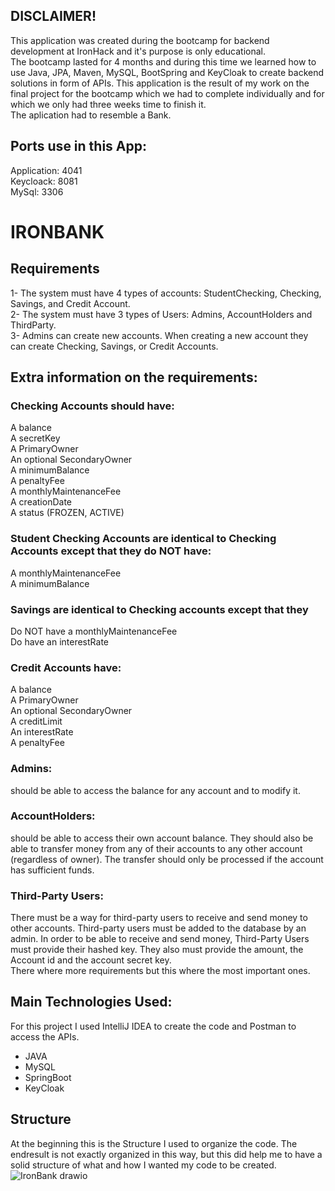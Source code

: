 ## DISCLAIMER!
This application was created during the bootcamp for backend development at IronHack and it's purpose is only educational.<br>
The bootcamp lasted for 4 months and during this time we learned how to use Java, JPA, Maven, MySQL, BootSpring and KeyCloak to create backend solutions in form of APIs. This application is the result of my work on the final project for the bootcamp which we had to complete individually and for which we only had three weeks time to finish it. <br> 
The aplication had to resemble a Bank.

## Ports use in this App:
Application: 4041<br>
Keycloack: 8081<br>
MySql: 3306<br>

# IRONBANK
## Requirements
1- The system must have 4 types of accounts: StudentChecking, Checking, Savings, and Credit Account.<br>
2- The system must have 3 types of Users: Admins, AccountHolders and ThirdParty.<br>
3- Admins can create new accounts. When creating a new account they can create Checking, Savings, or Credit Accounts.<br>

## Extra information on the requirements:
### Checking Accounts should have:
A balance <br>
A secretKey<br>
A PrimaryOwner<br>
An optional SecondaryOwner<br>
A minimumBalance<br>
A penaltyFee<br>
A monthlyMaintenanceFee<br>
A creationDate<br>
A status (FROZEN, ACTIVE)<br>

### Student Checking Accounts are identical to Checking Accounts except that they do NOT have:
A monthlyMaintenanceFee<br>
A minimumBalance<br>

### Savings are identical to Checking accounts except that they
Do NOT have a monthlyMaintenanceFee<br>
Do have an interestRate<br>

### Credit Accounts have:
A balance<br>
A PrimaryOwner<br>
An optional SecondaryOwner<br>
A creditLimit<br>
An interestRate<br>
A penaltyFee<br>

### Admins: 
should be able to access the balance for any account and to modify it.<br>

### AccountHolders: 
should be able to access their own account balance. They should also be able to transfer money from any of their accounts to any other account (regardless of owner). The transfer should only be processed if the account has sufficient funds.<br>

### Third-Party Users: 
There must be a way for third-party users to receive and send money to other accounts. Third-party users must be added to the database by an admin. In order to be able to receive and send money, Third-Party Users must provide their hashed key. They also must provide the amount, the Account id and the account secret key.
<br>
There where more requirements but this where the most important ones.

## Main Technologies Used:
For this project I used IntelliJ IDEA to create the code and Postman to access the APIs. <br>
- JAVA <br>
- MySQL <br>
- SpringBoot <br>
- KeyCloak <br>

## Structure
At the beginning this is the Structure I used to organize the code. The endresult is not exactly organized in this way, but this did help me to have a solid structure of what and how I wanted my code to be created.
![IronBank drawio](https://user-images.githubusercontent.com/69363801/196229386-18c34b22-3b43-4a4e-92d1-942a1dafc360.png)


